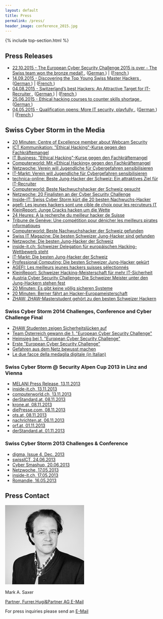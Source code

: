 ```yaml
---
layout: default
title: Press
permalink: /press/
header_image: conference_2015.jpg
---
```


{% include top-section.html %}

<!-- we should always have a bootstrap section header ... -->
<section id="speakers" style="text-align:left;">
<div class="content-wrapper">
<div class="col-lg-10 col-lg-offset-1">

<h2>Press Releases</h2>
<ul class="ul-bulletlist">
  <li><a href="/res/press/MM-European-Final-EN.pdf">22.10.2015 - The European Cyber Security Challenge 2015 is over - The Swiss team won the bronze medal! <i class="fa fa-file-pdf-o"></i></a>, (<a href="/res/press/MM-European-Final-DE.pdf">German <i class="fa fa-file-pdf-o"></i></a>) | (<a href="/res/press/MM-European-Final-FR.pdf">French <i class="fa fa-file-pdf-o"></i></a>)</li>
  <li><a href="/res/press/MM-CH-Final-en.pdf">14.09.2015 - Discovering the Top Young Swiss Master Hackers <i class="fa fa-file-pdf-o"></i></a>, (<a href="/res/press/MM-CH-Final-de.pdf">German <i class="fa fa-file-pdf-o"></i></a>) | (<a href="/res/press/MM-CH-Final-fr.pdf">French <i class="fa fa-file-pdf-o"></i></a>)</li>
  <li><a href="/res/press/SCS_MM-Ende_Qualifikation-EN.pdf">04.08.2015 - Switzerland’s best Hackers: An Attractive Target for IT-Recruiter <i class="fa fa-file-pdf-o"></i></a>, (<a href="/res/press/SCS_MM-Ende_Qualifikation-DE.pdf">German <i class="fa fa-file-pdf-o"></i></a>) | (<a href="/res/press/SCS_MM-Ende_Qualifikation-FR.pdf">French <i class="fa fa-file-pdf-o"></i></a>)</li>
  <li><a href="/res/press/SCS_MM_Event_Gymnasien_EN.pdf">25.06.2015 - Ethical hacking courses to counter skills shortage <i class="fa fa-file-pdf-o"></i></a>, (<a href="/res/press/SCS_MM_Event_Gymnasien_DE.pdf">German <i class="fa fa-file-pdf-o"></i></a>)</li>
  <li><a href="/res/press/Press-Release-Challenge-Start_EN.pdf">04.05.2015 - Qualification opens: More IT security, playfully <i class="fa fa-file-pdf-o"></i></a>, (<a href="/res/press/Press-Release-Challenge-Start_DE.pdf">German <i class="fa fa-file-pdf-o"></i></a>) | (<a href="/res/press/Press-Release-Challenge-Start_FR.pdf">French <i class="fa fa-file-pdf-o"></i></a>)</li>
</ul>

<h2>Swiss Cyber Storm in the Media</h2>
<ul class="ul-bulletlist">
  <li><a href="http://www.20min.ch/digital/news/story/-Eine-Webcam-laesst-sich-innert-Minuten-knacken--27871932" target="_blank">
20 Minuten: Centre of Excellence member about Webcam Security
</a></li>
<li><a href="http://ictk.ch/content/ethical-hacking-kurse-gegen-den-fachkr%C3%A4ftemangel" target="_blank">
ICT Kommunikation: "Ethical Hacking"-Kurse gegen den Fachkräftemangel
 </a></li>
<li><a href="http://www.itbusiness.ch/news/people-corporate/item/390-%C2%ABethical-hacking%C2%BB-kurse-gegen-den-fachkr%C3%A4ftemangel.html" target="_blank">
IT Business: "Ethical Hacking"-Kurse gegen den Fachkräftemangel
 </a></li>
<li><a href="http://www.computerworld.ch/news/security/artikel/mit-ethical-hacking-gegen-den-fachkraeftemangel-68193/" target="_blank">
Computerworld: Mit «Ethical Hacking» gegen den Fachkräftemangel
 </a></li>
<li><a href="http://www.netzwoche.ch/de-CH/News/2015/06/25/Verein-will-Jugendliche-fuer-Cyber-Gefahren-sensibilisieren.aspx" target="_blank">
Netzwoche: Verein will Jugendliche für Cybergefahren sensibilisieren
 </a></li>
<li><a href="http://www.it-markt.ch/de-CH/News/2015/06/25/Verein-will-Jugendliche-fuer-Cyber-Gefahren-sensibilisieren.aspx" target="_blank">
IT-Markt: Verein will Jugendliche für Cybergefahren sensibilisieren
 </a></li>
<li><a href="http://www.technica-online.ch/artikel/beste-jung-hacker-der-schweiz-ein-attraktives-ziel-fuer-it-recruiter" target="_blank">
technica-online: Beste Jung-Hacker der Schweiz: Ein attraktives Ziel für IT-Recruiter
 </a></li>
<li><a href="http://www.computerworld.ch/news/it-branche/artikel/beste-nachwuchshacker-der-schweiz-gesucht-68432" target="_blank">
Computerworld: Beste Nachwuchshacker der Schweiz gesucht
 </a></li>
<li><a href="http://www.netzwoche.ch/News/2015/08/03/20-Finalisten-am-Cyber-Security-Challenge.aspx" target="_blank">
Netzwoche: 20 Finalisten an der Cyber Security Challenge
 </a></li>
<li><a href="http://www.inside-it.ch/articles/40949" target="_blank">
Inside-IT: Swiss Cyber Storm kürt die 20 besten Nachwuchs-Hacker
 </a></li>
<li><a href="http://www.agefi.com/ageficom/suisse-economie-politique/detail/edition/online/article/la-phase-de-qualification-du-cyber-security-challenge-2015-sest-terminee-la-nuit-de-dimanche-a-lundi-la-liste-des-20-meilleurs-jeunes-hackers-de-suisse-est-arretee-les-dix-meilleurs-404004.html" target="_blank">
agefi: Les jeunes hackers sont une cible de choix pour les recruteurs IT
 </a></li>
<li><a href="http://www.kleinreport.ch/news/cracks-hacken-um-die-wette-81933/" target="_blank">
KleinReport: Junge Cracks hacken um die Wette
 </a></li>
<li><a href="http://www.24heures.ch/suisse/recherche-meilleur-pirate-informatique/story/17845564" target="_blank">24 Heures: A la recherche du meilleur hacker de Suisse </a></li>
<li><a href="http://www.pressreader.com/switzerland/tribune-de-geneve/20150911/281629599050256/TextView" target="_blank">Tribune de Genève: Une compétition pour dénicher les meilleurs pirates informatiques </a></li>
<li><a href="http://www.computerworld.ch/news/it-branche/artikel/beste-nachwuchshacker-der-schweiz-gefunden-68708/" target="_blank">Computerworld: Beste Nachwuchshacker der Schweiz gefunden </a></li>
<li><a href="http://www.itmagazine.ch/Artikel/60595/Die_besten_Schweizer_Jung-Hacker_sind_gefunden.html" target="_blank">Swiss IT Magazine: Die besten Schweizer Jung-Hacker sind gefunden </a></li>
<li><a href="http://www.netzwoche.ch/News/2015/09/14/Die-besten-Jung-Hacker-der-Schweiz.aspx" target="_blank">Netzwoche: Die besten Jung-Hacker der Schweiz </a></li>
<li><a href="http://www.inside-it.ch/articles/41386" target="_blank">inside-it.ch: Schweizer Delegation für europäischen Hacking-Wettbewerb steht </a></li>
<li><a href="http://www.it-markt.ch/de-CH/News/2015/09/14/Die-besten-Jung-Hacker-der-Schweiz.aspx" target="_blank">IT-Markt: Die besten Jung-Hacker der Schweiz </a></li>
<li><a href="http://professional-computing.info/die-besten-schweizer-jung-hacker-gekuert/" target="_blank">Professional Computing: Die besten Schweizer Jung-Hacker gekürt </a></li>
<li><a href="http://www.agefi.com/ageficom/suisse-economie-politique/detail/edition/online/article/les-meilleurs-jeunes-hackers-suisses-selectionnes-406938.html" target="_blank">AGEFI: Les meilleurs jeunes hackers suisses sélectionnés </a></li>
<li><a href="http://www.kleinreport.ch/news/schweizer-hacking-meisterschaft-fur-mehr-it-sicherheit-82262/" target="_blank">KleinReport: Schweizer Hacking-Meisterschaft für mehr IT-Sicherheit </i></a></li>
<li><a href="http://www.verbotengut.at/" target="_blank">Austria Cyber Security Challenge: Die Schweizer Meister unter den Jung-Hackern stehen fest </a></li>
<li><a href="http://www.20min.ch/schweiz/basel/story/-Es-gibt-keine-voellig-sicheren-Systeme--31750783" target="_blank">20 Minuten: Es gibt keine völlig sicheren Systeme</a></li>
<li><a href="http://www.20min.ch/schweiz/bern/story/31505557" target="_blank">20 Minuten: Berner fährt an Hacker-Europameisterschaft </a></li>
<li><a href="https://www.zhaw.ch/de/engineering/ueber-uns/news/news/news-single/zhaw-masterstudent-gehoert-zu-den-besten-schweizer-hackern/" target="_blank">ZHAW: ZHAW-Masterstudent gehört zu den besten Schweizer Hackern </a></li>
</ul>

<h3>Swiss Cyber Storm 2014 Challenges, Conference and Cyber Challenge Final</h3>
<ul class="ul-bulletlist">
<li><a href="http://engineering.zhaw.ch/de/engineering/ueber-uns/news/newsdetail/news/swiss-cyber-storm-it-security-challenge-zhaw-studenten-zeigen-it-sicherheitsluecken-auf.html" target="_blank">ZHAW Studenten zeigen Sicherheitslücken auf </a></li>
<li><a href="http://derstandard.at/2000007826365/Team-Oesterreich-gewann-die-1-European-Cyber-Security-Challenge" target="_blank">Team Österreich gewann die 1. "European Cyber Security Challenge" </a></li>
<li><a href="http://steiermark.orf.at/news/stories/2677849/" target="_blank">Heimsieg bei 1. "European Cyber Security Challenge" </a></li>
<li><a href="http://www.oe24.at/oesterreich/chronik/steiermark/Erste-European-Cyber-Security-Challenge/164218126" target="_blank">Erste "European Cyber Security Challenge" </a></li>
<li><a href="http://www.meinbezirk.at/fuerstenfeld/wirtschaft/gefahren-aus-dem-netz-bewusst-machen-d1142196.html" target="_blank">Gefahren aus dem Netz bewusst machen </a></li>
<li><a href="http://www.rsi.ch/rete-uno/programmi/intrattenimento/la-consulenza/Le-due-facce-della-medaglia-digitale-2803933.html" target="_blank">Le due facce della medaglia digitale (in Italian) </a></li>
</ul>

<h3>Swiss Cyber Storm @ Security Alpen Cup 2013 in Linz and Vienna</h3>

<ul class="ul-bulletlist">
<li><a href="http://www.melani.admin.ch/dienstleistungen/archiv/01560/index.html?lang=de">MELANI Press Release, 13.11.2013 </a></li>
<li><a href="http://www.inside-it.ch/articles/34430">inside-it.ch, 13.11.2013 </a></li>
<li><a href="http://www.computerworld.ch/news/kommunikation/artikel/schweiz-schlaegt-oesterreich-bei-it-security-64668/">computerworld.ch, 13.11.2013 </a></li>
<li><a href="http://derstandard.at/1381371281852/Security-Alpen-Cup-geht-an-die-Schweiz">derStandard.at, 08.11.2013 </a></li>
<li><a href="http://www.krone.at/Digital/Schweiz_gewinnt_Hackerbewerb_Security_Alpen_Cu  p-Ergebnis_fix-Story-382094">krone.at, 08.11.2013 </a></li>
<li><a href="http://diepresse.com/home/techscience/internet/sicherheit/1474030/HackerCup_Schweizer-schlagen-Osterreicher-im-Finale">diePresse.com, 08.11.2013 </a></li>
<li><a href="http://www.ots.at/presseaussendung/OTS_20131107_OTS0220/cyber-sicherheitswoche-des-bundesheeres-endet-mit-laenderkampf">ots.at, 08.11.2013 </a></li>
<li><a href="http://www.nachrichten.at/oberoesterreich/Wir-alle-sind-im-Haifischbecken-  Cyber-Space;art4,1232713">nachrichten.at, 06.11.2013 </a></li>
<li><a href="http://ooe.orf.at/news/stories/2612494/">orf.at, 01.11.2013 </a></li>
<li><a href="http://derstandard.at/1381370597201/Cyber-Terror-und-Anonymous-Bundesheer-fischt-nach-jungen-Hackern">derStandard.at, 01.11.2013 </a></li>
</ul>

<h3>Swiss Cyber Storm 2013 Challenges & Conference</h3>
<ul class="ul-bulletlist">
<li><a href="http://2014.swisscyberstorm.com/files/2913/8885/0156/digma_2013_4.pdf">digma, Issue 4, Dec. 2013 <i class="fa fa-file-pdf-o"></i></a></li>
<li><a href="http://www.swissict.ch/index.php?id=419" target="_blank">swissICT, 24.06.2013 </a></li>
<li><a href="http://cybermashup.com/2013/06/20/swiss-cyber-storm-4-part-1/" target="_blank">Cyber Smashup, 20.06.2013 </a></li>
<li><a href="http://www.netzwoche.ch/de-CH/News/2013/05/17/Cyber-Talente-gesucht.aspx" target="_blank">Netzwoche, 17.05.2013 </a></li>
<li><a href="http://www.inside-it.ch/articles/32550" target="_blank">inside-it.ch, 17.05.2013 </a></li>
<li><a href="http://www.romandie.com/news/n/__Les_TIC_mais_en_toute_securite_Swiss_Cyber_Storm_cherche_les_cyber_talents_de_demain____21160520131640.asp" target="_blank">Romandie, 16.05.2013 </a></li>
</ul>

<h2>Press Contact</h2>

<div class="scs-portrait">
<img src="/img/about/mark_saxer.jpg" alt="lic. phil. I Mark A. Saxer">
<div class="scs-portrait-description">
<p class="scs-portrait-name">Mark A. Saxer</p>
<a class="scs-portrait-affiliation" href="mailto:press@swisscyberstorm.com">Partner, Furrer.Hugi&Partner AG E-Mail <i class="fa fa-envelope-o"></i></a>
<p>For press inquiries please send an <a href="mailto:press@swisscyberstorm.com" target="_blank">
E-Mail  <i class="fa fa-envelope-o"></i></a></p>
</div>
</div>

</div>
</div>
</section>

